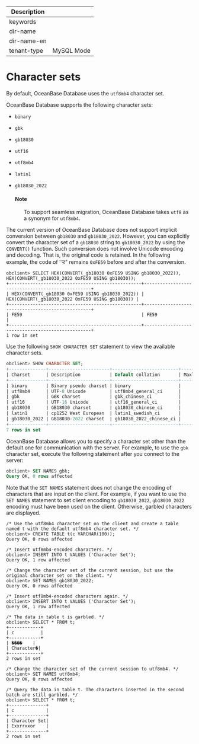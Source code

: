 | Description   |                 |
|---------------|-----------------|
| keywords      |                 |
| dir-name      |                 |
| dir-name-en   |                 |
| tenant-type   | MySQL Mode      |

# Character sets

By default, OceanBase Database uses the `utf8mb4` character set.

OceanBase Database supports the following character sets:

* `binary`

* `gbk`

* `gb18030`

* `utf16`

* `utf8mb4`

* `latin1`

* `gb18030_2022`


  <main id="notice" type='explain'>
    <h4>Note</h4>
    <ul>
    <p>To support seamless migration, OceanBase Database takes <code>utf8</code> as a synonym for <code>utf8mb4</code>. </li>
    </p>
  </main>

The current version of OceanBase Database does not support implicit conversion between `gb18030` and `gb18030_2022`. However, you can explicitly convert the character set of a `gb18030` string to `gb18030_2022` by using the `CONVERT()` function. Such conversion does not involve Unicode encoding and decoding. That is, the original code is retained. In the following example, the code of '龴' remains `0xFE59` before and after the conversion.

```shell
obclient> SELECT HEX(CONVERT(_gb18030 0xFE59 USING gb18030_2022)), HEX(CONVERT(_gb18030_2022 0xFE59 USING gb18030));
+--------------------------------------------------+--------------------------------------------------+
| HEX(CONVERT(_gb18030 0xFE59 USING gb18030_2022)) | HEX(CONVERT(_gb18030_2022 0xFE59 USING gb18030)) |
+--------------------------------------------------+--------------------------------------------------+
| FE59                                             | FE59                                             |
+--------------------------------------------------+--------------------------------------------------+
1 row in set
```

Use the following `SHOW CHARACTER SET` statement to view the available character sets.

```sql
obclient> SHOW CHARACTER SET;
+--------------+-----------------------+-------------------------+--------+
| Charset      | Description           | Default collation       | Maxlen |
+--------------+-----------------------+-------------------------+--------+
| binary       | Binary pseudo charset | binary                  |      1 |
| utf8mb4      | UTF-8 Unicode         | utf8mb4_general_ci      |      4 |
| gbk          | GBK charset           | gbk_chinese_ci          |      2 |
| utf16        | UTF-16 Unicode        | utf16_general_ci        |      2 |
| gb18030      | GB18030 charset       | gb18030_chinese_ci      |      4 |
| latin1       | cp1252 West European  | latin1_swedish_ci       |      1 |
| gb18030_2022 | GB18030-2022 charset  | gb18030_2022_chinese_ci |      4 |
+--------------+-----------------------+-------------------------+--------+
7 rows in set
```

OceanBase Database allows you to specify a character set other than the default one for communication with the server. For example, to use the `gbk` character set, execute the following statement after you connect to the server:

```sql
obclient> SET NAMES gbk;
Query OK, 0 rows affected
```

Note that the `SET NAMES` statement does not change the encoding of characters that are input on the client. For example, if you want to use the `SET NAMES` statement to set client encoding to `gb18030_2022`, `gb18030_2022` encoding must have been used on the client. Otherwise, garbled characters are displayed.

```shell
/* Use the utf8mb4 character set on the client and create a table named t with the default utf8mb4 character set. */
obclient> CREATE TABLE t(c VARCHAR(100));
Query OK, 0 rows affected

/* Insert utf8mb4-encoded characters. */
obclient> INSERT INTO t VALUES ('Character Set');
Query OK, 1 row affected

/* Change the character set of the current session, but use the original character set on the client. */
obclient> SET NAMES gb18030_2022;
Query OK, 0 rows affected

/* Insert utf8mb4-encoded characters again. */
obclient> INSERT INTO t VALUES ('Character Set');
Query OK, 1 row affected

/* The data in table t is garbled. */
obclient> SELECT * FROM t;
+------------+
| c          |
+------------+
| ����    |
| Character�|
+------------+
2 rows in set

/* Change the character set of the current session to utf8mb4. */
obclient> SET NAMES utf8mb4;
Query OK, 0 rows affected

/* Query the data in table t. The characters inserted in the second batch are still garbled. */
obclient> SELECT * FROM t;
+--------------+
| c            |
+--------------+
| Character Set|
| Exxrrxxor    |
+--------------+
2 rows in set
```
